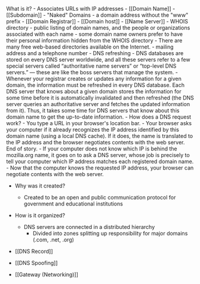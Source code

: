 What is it?
	- Associates URLs with IP addresses
		- [[Domain Name]]
	- [[Subdomain]]
	- "Naked" Domains
		- a domain address without the "www" prefix
	- [[Domain Registrar]]
	- [[Domain host]]
	- [[Name Server]]
	- WHOIS directory
		- public listing of domain names, and the people or organizations associated with each name
		- some domain name owners prefer to have their personal information hidden from the WHOIS directory
		- There are many free web-based directories available on the Internet.
		- mailing address and a telephone number
	- DNS refreshing
		- DNS databases are stored on every DNS server worldwide, and all these servers refer to a few special servers called “authoritative name servers” or “top-level DNS servers.” — these are like the boss servers that manage the system.
		- Whenever your registrar creates or updates any information for a given domain, the information must be refreshed in every DNS database. Each DNS server that knows about a given domain stores the information for some time before it is automatically invalidated and then refreshed (the DNS server queries an authoritative server and fetches the updated information from it). Thus, it takes some time for DNS servers that know about this domain name to get the up-to-date information.
	- How does a DNS request work?
		- You type a URL in your browser's location bar.
		- Your browser asks your computer if it already recognizes the IP address identified by this domain name (using a local DNS cache). If it does, the name is translated to the IP address and the browser negotiates contents with the web server. End of story.
		- If your computer does not know which IP is behind the mozilla.org name, it goes on to ask a DNS server, whose job is precisely to tell your computer which IP address matches each registered domain name.
		- Now that the computer knows the requested IP address, your browser can negotiate contents with the web server.
- Why was it created?
	- Created to be an open and public communication protocol for government and educational institutions
- How is it organized?
	- DNS servers are connected in a distributed hierarchy
		- Divided into zones splitting up responsibility for major domains (.com, .net, .org)
- [[DNS Record]]

- [[DNS Spoofing]]
- [[Gateway (Networking)]]
